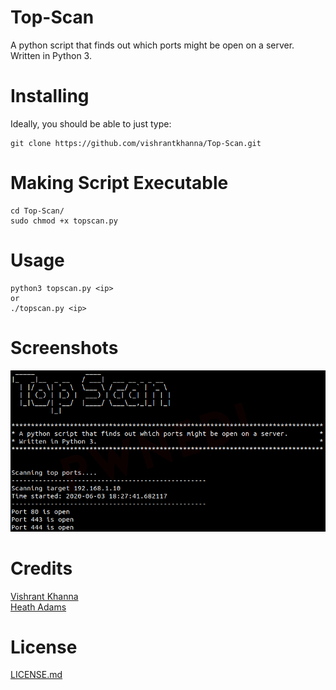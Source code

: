 # Top-Scan
A python script that finds out which ports might be open on a server. Written in Python 3.

# Installing
Ideally, you should be able to just type:

```
git clone https://github.com/vishrantkhanna/Top-Scan.git
```

# Making Script Executable 
```
cd Top-Scan/
sudo chmod +x topscan.py
```

# Usage
```
python3 topscan.py <ip>
or
./topscan.py <ip>
```


# Screenshots
![Screenshot of Top Scan Tool](https://github.com/vishrantkhanna/Top-Scan/blob/master/resources/topscan.png)

# Credits
[Vishrant Khanna](https://github.com/vishrantkhanna) <br>
[Heath Adams](https://github.com/hmaverickadams)


# License
[LICENSE.md](https://github.com/vishrantkhanna/Top-Scan/blob/master/LICENSE.md)
